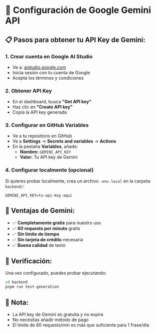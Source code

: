 # 🚀 Configuración de Google Gemini API

## 📋 Pasos para obtener tu API Key de Gemini:

### 1. **Crear cuenta en Google AI Studio**
- Ve a: [aistudio.google.com](https://aistudio.google.com)
- Inicia sesión con tu cuenta de Google
- Acepta los términos y condiciones

### 2. **Obtener API Key**
- En el dashboard, busca **"Get API key"**
- Haz clic en **"Create API key"**
- Copia la API key generada

### 3. **Configurar en GitHub Variables**
- Ve a tu repositorio en GitHub
- Ve a **Settings** → **Secrets and variables** → **Actions**
- En la pestaña **Variables**, añade:
  - **Nombre:** `GEMINI_API_KEY`
  - **Valor:** Tu API key de Gemini

### 4. **Configurar localmente (opcional)**
Si quieres probar localmente, crea un archivo `.env.local` en la carpeta `backend/`:
```env
GEMINI_API_KEY=tu-api-key-aqui
```

## 🎯 **Ventajas de Gemini:**
- ✅ **Completamente gratis** para nuestro uso
- ✅ **60 requests por minuto** gratis
- ✅ **Sin límite de tiempo**
- ✅ **Sin tarjeta de crédito** necesaria
- ✅ **Buena calidad** de texto

## 🔧 **Verificación:**
Una vez configurado, puedes probar ejecutando:
```bash
cd backend
pnpm run test-generation
```

## 📝 **Nota:**
- La API key de Gemini es gratuita y no expira
- No necesitas añadir método de pago
- El límite de 60 requests/min es más que suficiente para 1 frase/día 